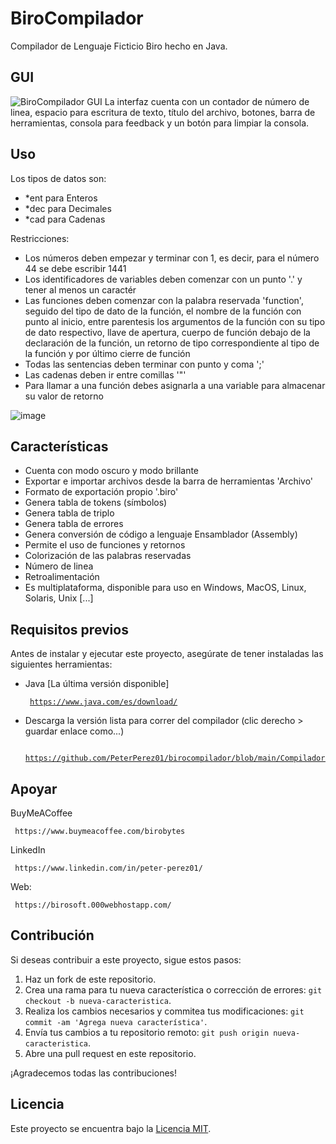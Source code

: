 # BiroCompilador
Compilador de Lenguaje Ficticio Biro hecho en Java.

## GUI
![BiroCompilador GUI](https://i.postimg.cc/Z5F4MWBr/birocompilador.png)
La interfaz cuenta con un contador de número de linea, espacio para escritura de texto, título del archivo, botones, barra de herramientas, consola para feedback y un botón para limpiar la consola.

## Uso
Los tipos de datos son:
- *ent para Enteros
- *dec para Decimales
- *cad para Cadenas

Restricciones:
- Los números deben empezar y terminar con 1, es decir, para el número 44 se debe escribir 1441
- Los identificadores de variables deben comenzar con un punto '.' y tener al menos un caractér
- Las funciones deben comenzar con la palabra reservada 'function', seguido del tipo de dato de la función, el nombre de la función con punto al inicio, entre parentesis los argumentos de la función con su tipo de dato respectivo, llave de apertura, cuerpo de función debajo de la declaración de la función, un retorno de tipo correspondiente al tipo de la función y por último cierre de función
- Todas las sentencias deben terminar con punto y coma ';'
- Las cadenas deben ir entre comillas '"'
- Para llamar a una función debes asignarla a una variable para almacenar su valor de retorno

![image](https://github.com/PeterPerez01/birocompilador/assets/56180954/3c5c7f02-d6b9-4c82-ba00-e7556a222d54)

## Características
- Cuenta con modo oscuro y modo brillante
- Exportar e importar archivos desde la barra de herramientas 'Archivo'
- Formato de exportación propio '.biro'
- Genera tabla de tokens (símbolos)
- Genera tabla de triplo
- Genera tabla de errores
- Genera conversión de código a lenguaje Ensamblador (Assembly)
- Permite el uso de funciones y retornos
- Colorización de las palabras reservadas
- Número de linea
- Retroalimentación
- Es multiplataforma, disponible para uso en Windows, MacOS, Linux, Solaris, Unix [...]

## Requisitos previos

Antes de instalar y ejecutar este proyecto, asegúrate de tener instaladas las siguientes herramientas:

- Java [La última versión disponible] <pre><code> https://www.java.com/es/download/ </code></pre>
- Descarga la versión lista para correr del compilador (clic derecho > guardar enlace como...) <pre><code> https://github.com/PeterPerez01/birocompilador/blob/main/Compilador.jar </code></pre>


## Apoyar
BuyMeACoffee
<pre><code> https://www.buymeacoffee.com/birobytes </code></pre>

LinkedIn
<pre><code> https://www.linkedin.com/in/peter-perez01/ </code></pre>

Web:
<pre><code> https://birosoft.000webhostapp.com/ </code></pre>


## Contribución

Si deseas contribuir a este proyecto, sigue estos pasos:

1. Haz un fork de este repositorio.
2. Crea una rama para tu nueva característica o corrección de errores: `git checkout -b nueva-caracteristica`.
3. Realiza los cambios necesarios y commitea tus modificaciones: `git commit -am 'Agrega nueva característica'`.
4. Envía tus cambios a tu repositorio remoto: `git push origin nueva-caracteristica`.
5. Abre una pull request en este repositorio.

¡Agradecemos todas las contribuciones!

## Licencia

Este proyecto se encuentra bajo la [Licencia MIT](LICENSE).




